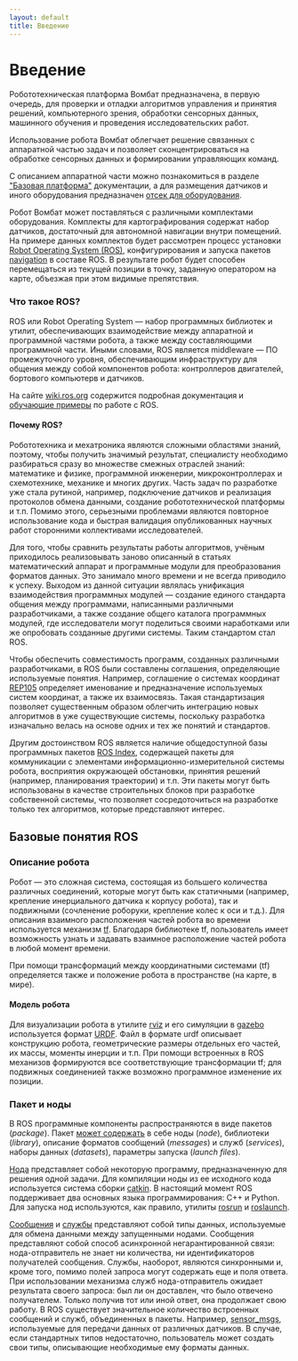 ```yaml
---
layout: default
title: Введение
---
```


# Введение

Робототехническая платформа Вомбат предназначена, в первую очередь, для проверки и отладки алгоритмов управления и принятия решений, компьютерного зрения, обработки сенсорных данных, машинного обучения и проведения исследовательских работ.

Использование робота Вомбат облегчает решение связанных с аппаратной частью задач и позволяет сконцентрироваться на обработке сенсорных данных и формировании управляющих команд.

С описанием аппаратной части можно познакомиться в разделе ["Базовая платформа"](/wombat-robot/docs/about/chassis.html) документации, а для размещения датчиков и иного оборудования предназначен [отсек для оборудования](/wombat-robot/docs/about/user_space.html).

Робот Вомбат может поставляться с различными комплектами оборудования. Комплекты для картографирования содержат набор датчиков, достаточный для автономной навигации внутри помещений. На примере данных комплектов будет рассмотрен процесс установки [Robot Operating System (ROS)](http://www.ros.org/), конфигурирования и запуска пакетов [navigation](http://wiki.ros.org/navigation) в составе ROS. В результате робот будет способен перемещаться из текущей позиции в точку, заданную оператором на карте, объезжая при этом видимые препятствия.

### Что такое ROS?

ROS или Robot Operating System &mdash; набор программных библиотек и утилит, обеспечивающих взаимодействие между аппаратной и программной частями робота, а также между составляющими программной части. Иными словами, ROS является middleware &mdash; ПО промежуточного уровня, обеспечивающим инфраструктуру для общения между собой компонентов робота: контроллеров двигателей, бортового компьютерв и датчиков.

На сайте [wiki.ros.org](http://wiki.ros.org) содержится подробная документация и [обучающие примеры](http://wiki.ros.org/ROS/Tutorials) по работе с ROS.

#### Почему ROS?

Робототехника и мехатроника являются сложными областями знаний, поэтому, чтобы получить значимый результат, специалисту необходимо разбираться сразу во множестве смежных отраслей знаний: математике и физике, программной инженерии, микроконтроллерах и схемотехнике, механике и многих других. Часть задач по разработке уже стала рутиной, например, подключение датчиков и реализация протоколов обмена данными, создание робототехнической платформы и т.п. Помимо этого, серьезными проблемами являются повторное использование кода и быстрая валидация опубликованных научных работ сторонними коллективами исследователей.

Для того, чтобы сравнить результаты работы алгоритмов, учёным приходилось реализовывать заново описанный в статьях математический аппарат и программные модули для преобразования форматов данных. Это занимало много времени и не всегда приводило к успеху. Выходом из данной ситуации являлась унификация взаимодействия программных модулей &mdash; создание единого стандарта общения между программами, написанными различными разработчиками, а также создание общего каталога программных модулей, где исследователи могут поделиться своими наработками или же опробовать созданные другими системы. Таким стандартом стал ROS.

Чтобы обеспечить совместимость программ, созданных различными разработчиками, в ROS были составлены соглашения, определяющие используемые понятия. Например, соглашение о системах координат [REP105](http://www.ros.org/reps/rep-0105.html) определяет именование и предназначение используемых систем координат, а также их взаимосвязь. Такая стандартизация позволяет существенным образом облегчить интеграцию новых алгоритмов в уже существующие системы, поскольку разработка изначально велась на основе одних и тех же понятий и стандартов.

Другим достоинством ROS является наличие общедоступной базы программных пакетов [ROS Index](https://index.ros.org/packages), содержащей пакеты для коммуникации с элементами информационно-измерительной системы робота, восприятия окружающей обстановки, принятия решений (например, планирования траектории) и т.п. Эти пакеты могут быть использованы в качестве строительных блоков при разработке собственной системы, что позволяет сосредоточиться на разработке только тех алгоритмов, которые представляют интерес.

## Базовые понятия ROS
### Описание робота

Робот &mdash; это сложная система, состоящая из большего количества различных соединений, которые могут быть как статичными (например, крепление инерциального датчика к корпусу робота), так и подвижными (сочленение роборуки, крепление колес к оси и т.д.). Для описания взаимного расположения частей робота во времени используется механизм [tf](http://wiki.ros.org/tf). Благодаря библиотеке tf, пользователь имеет возможность узнать и задавать взаимное расположение частей робота в любой момент времени.

При помощи трансформаций между координатными системами (tf) определяется также и положение робота в пространстве (на карте, в мире).

#### Модель робота

Для визуализации робота в утилите [rviz](http://wiki.ros.org/rviz) и его симуляции в [gazebo](http://wiki.ros.org/gazebo_ros_pkgs) используется формат [URDF](http://wiki.ros.org/urdf). Файл в формате urdf описывает конструкцию робота, геометрические размеры отдельных его частей, их массы, моменты инерции и т.п. При помощи встроенных в ROS механизов формируются все соответствующие трансформации tf; для подвижных соединенией также возможно программное изменение их позиции.

### Пакет и ноды

В ROS программные компоненты распространяются в виде пакетов (_package_). Пакет [может содержать](http://wiki.ros.org/ROS/Concepts) в себе ноды (_node_), библиотеки (_library_), описание форматов сообщений (_messages_) и служб (_services_), наборы данных (_datasets_), параметры запуска (_launch files_).

[Нода](http://wiki.ros.org/Nodes) представляет собой некоторую программу, предназначенную для решения одной задачи. Для компиляции ноды из ее исходного кода используется система сборки [catkin](wiki.ros.org/catkin). В настоящий момент ROS поддерживает два основных языка программирования: C++ и Python. Для запуска нод используются, как правило, утилиты [rosrun](wiki.ros.org/rosrun) и [roslaunch](wiki.ros.org/roslaunch).

[Сообщения](http://wiki.ros.org/Messages) и [службы](http://wiki.ros.org/Services) представляют собой типы данных, используемые для обмена данными между запущенными нодами. Сообщения представляют собой способ асинхронной негарантированной связи: нода-отправитель не знает ни количества, ни идентификаторов получателей сообщения. Службы, наоборот, являются синхронными и, кроме того, помимо полей запроса могут содержать еще и поля ответа. При использовании механизма служб нода-отправитель ожидает результата своего запроса: был ли он доставлен, что было отвечено получателем. Только получив тот или иной ответ, она продолжает свою работу. В ROS существует значительное количество встроенных сообщений и служб, объединенных в пакеты. Например, [sensor_msgs](wiki.ros.org/sensor_msgs), используемые для передачи данных от различных датчиков. В случае, если стандартных типов недостаточно, пользователь может создать свои типы, описывающие необходимые ему форматы данных.
